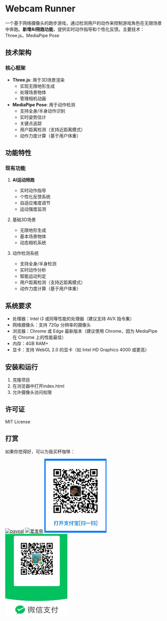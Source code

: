 # Webcam Runner

一个基于网络摄像头的跑步游戏，通过检测用户的动作来控制游戏角色在无限场景中奔跑。**新增AI陪跑功能**，提供实时动作指导和个性化反馈。主要技术：Three.js，MediaPipe Pose

## 技术架构

### 核心框架
- **Three.js**: 用于3D场景渲染
  - 实现无限地形生成
  - 处理场景物体
  - 管理相机动画
- **MediaPipe Pose**: 用于动作检测
  - 支持全身/半身动作识别
  - 实时姿势估计
  - 关键点追踪
  - 用户距离检测（支持近距离模式）
  - 动作力度计算（基于用户体重）

## 功能特性

### 现有功能
1. **AI运动陪跑**
   - 实时动作指导
   - 个性化反馈系统
   - 自适应难度调节
   - 运动强度监测

2. 基础3D场景
   - 无限地形生成
   - 基本场景物体
   - 动态相机系统

3. 动作检测系统
   - 支持全身/半身检测
   - 实时动作分析
   - 智能运动判定
   - 用户距离检测（支持近距离模式）
   - 动作力度计算（基于用户体重）

## 系统要求
- 处理器：Intel i3 或同等性能的处理器（建议支持 AVX 指令集）
- 网络摄像头：支持 720p 分辨率的摄像头
- 浏览器：Chrome 或 Edge 最新版本（建议使用 Chrome，因为 MediaPipe 在 Chrome 上的性能最佳）
- 内存：4GB RAM+
- 显卡：支持 WebGL 2.0 的显卡（如 Intel HD Graphics 4000 或更高）

## 安装和运行
1. 克隆项目
2. 在浏览器中打开index.html
3. 允许摄像头访问权限


## 许可证
MIT License

## 打赏
如果你觉得好，可以为我买杯咖啡：

[![paypal](https://github.com/Ximi1970/Donate/blob/master/paypal_btn_donateCC_LG_1.gif)](https://paypal.me/jameszhai78)
[![爱发电](https://static.afdiancdn.com/static/img/logo/logo.png)](https://afdian.com/a/cam-run)
<img src="images/alipay_qr.webp" alt="支付宝收款码" style="width:200px;" />
<img src="images/wechat_qr.webp" alt="微信收款码" style="width:200px;" />
